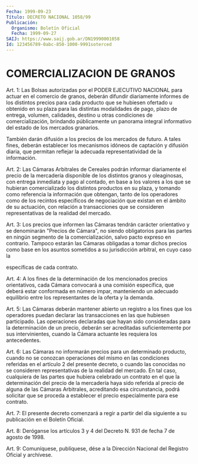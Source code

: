 ```yaml
---
Fecha: 1999-09-23
Título: DECRETO NACIONAL 1058/99
Publicación:
  Organismo: Boletín Oficial
  Fecha: 1999-09-27
SAIJ: https://www.saij.gob.ar/DN19990001058
Id: 123456789-0abc-850-1000-9991soterced
---
```

# COMERCIALIZACION DE GRANOS

<a id="1"></a>
Art. 1: Las Bolsas autorizadas por el PODER EJECUTIVO NACIONAL para actuar en el comercio de granos, deberán  difundir diariamente informes  de  los  distintos  precios  para  cada producto  que  se hubiesen  ofertado  u  obtenido  en  su  plaza para  las  distintas modalidades de pago, plazo de entrega, volumen,  calidades, destino u otras condiciones de comercialización, brindando  públicamente un panorama integral informativo del estado de los mercados granarios.

También darán difusión a los precios de los mercados  de  futuro. A tales fines, deberán establecer los mecanismos idóneos de captación y difusión diaria, que permitan reflejar la adecuada representatividad de la información.

<a id="2"></a>
Art.  2:  Las  Cámaras  Arbitrales  de  Cereales  podrán informar diariamente el precio de la mercadería disponible de  los distintos granos  y oleaginosas, con entrega inmediata y pago al contado,  en base a los  valores  a  los  que  se  hubieran  comercializado  los distintos  productos  en  su  plaza,  y  tomando como referencia la información  que  obtengan,  tanto de los operadores  como  de  los recintos específicos de negociación  que existan en el ámbito de su actuación,  con  relación  a  transacciones    que   se  consideren representativas de la realidad del mercado.

<a id="3"></a>
Art.  3:  Los  precios que informen las Cámaras tendrán  carácter orientativo  y  se  denominarán  "Precios  de  Cámara",  no  siendo obligatorios para las partes en ningún segmento de la comercialización, salvo pacto expreso en contrario. Tampoco estarán las Cámaras obligadas  a  tomar  dichos  precios  como  base en los asuntos  sometidos  a  su  jurisdicción  arbitral, en cuyo caso  la

específicas de cada contrato.

<a id="4"></a>
Art. 4: A los fines de la determinación de los mencionados precios orientativos, cada Cámara convocará a una  comisión específica, que deberá  estar conformada en número impar, manteniendo  un  adecuado equilibrio  entre  los  representantes  de la oferta y la demanda.

<a id="5"></a>
Art. 5: Las Cámaras deberán mantener abierto  un  registro a  los fines  que  los operadores puedan declarar las transacciones en las que hubiesen participado. Las operaciones declaradas que hayan sido consideradas  para  la  determinación  de  un  precio,  deberán ser acreditadas  suficientemente  por  sus  intervinientes,  cuando  la Cámara actuante les requiera los antecedentes.

<a id="6"></a>
Art.  6:  Las  Cámaras  no informarán precios para un determinado producto,  cuando  no se conozcan  operaciones  del  mismo  en  las condiciones referidas  en  el  artículo  2  del presente decreto, o cuando  las  conocidas  no  se  consideren  representativas  de  la realidad del mercado. En tal caso, cualquiera  de  las  partes  que hubiera celebrado un contrato en el que la determinación del precio de  la  mercadería  haya  sido  referida al precio de alguna de las Cámaras Arbitrales, acreditando esa  circunstancia, podrá solicitar que  se  proceda  a  establecer el precio  especialmente  para  ese contrato.

<a id="7"></a>
Art. 7: El presente decreto  comenzará  a  regir  a partir del día siguiente a su publicación en el Boletín Oficial.

<a id="8"></a>
Art. 8: Deróganse los artículos 3 y 4 del Decreto N. 931 de fecha 7 de agosto de 1998.

<a id="9"></a>
Art. 9: Comuníquese, publíquese, dése a la Dirección Nacional del Registro Oficial y archívese.